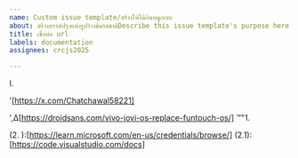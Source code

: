 ```yaml
---
name: Custom issue template/สร้างให้ได้กินหมูกะทะ
about: สร้างสรรค์ปรุงแต่งรูปร่างชิมรสชาติDescribe this issue template's purpose here.
title: เชื่อต่อ url
labels: documentation
assignees: crcjs2025

---
```


I. 
 
 '[https://x.com/Chatchawal58221] 
       
  ',Δ[https://droidsans.com/vivo-jovi-os-replace-funtouch-os/] 
 ™"1.
  
 (2.  ):[https://learn.microsoft.com/en-us/credentials/browse/]
 (2.1):[https://code.visualstudio.com/docs]
